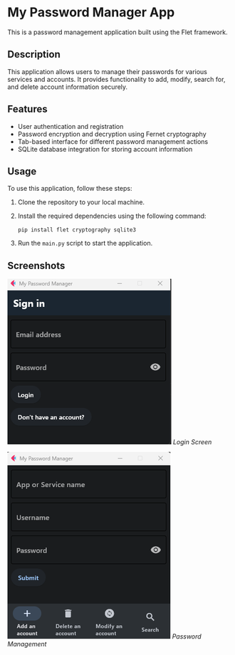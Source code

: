 # My Password Manager App

This is a password management application built using the Flet framework.

## Description

This application allows users to manage their passwords for various services and accounts. It provides functionality to add, modify, search for, and delete account information securely.

## Features

- User authentication and registration
- Password encryption and decryption using Fernet cryptography
- Tab-based interface for different password management actions
- SQLite database integration for storing account information

## Usage

To use this application, follow these steps:

1. Clone the repository to your local machine.
2. Install the required dependencies using the following command:

    ```
    pip install flet cryptography sqlite3
    ```

3. Run the `main.py` script to start the application.

## Screenshots

![Login Screen](/Screenshots/Login-Register.png)
*Login Screen*


![Password Management](/Screenshots/1.png)
*Password Management*


